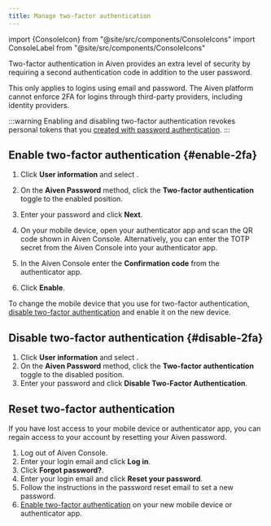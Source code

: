 ```yaml
---
title: Manage two-factor authentication
---
```


import {ConsoleIcon} from "@site/src/components/ConsoleIcons"
import ConsoleLabel from "@site/src/components/ConsoleIcons"

Two-factor authentication in Aiven provides an extra level of security by requiring a second authentication code in addition to the user password.

This only applies to logins using email and password. The Aiven platform
cannot enforce 2FA for logins through third-party providers, including identity providers.

:::warning
Enabling and disabling two-factor authentication revokes personal tokens
that you
[created with password authentication](/docs/platform/howto/set-authentication-policies#personal-tokens).
:::

## Enable two-factor authentication {#enable-2fa}

1.  Click <ConsoleIcon name="user"/> **User information** and select
    <ConsoleLabel name="authenticationmethod"/>.

1.  On the **Aiven Password** method, click the **Two-factor authentication** toggle
    to the enabled position.

1.  Enter your password and click **Next**.

1.  On your mobile device, open your authenticator app and scan the QR
    code shown in Aiven Console. Alternatively, you can enter the TOTP
    secret from the Aiven Console into your authenticator app.

1.  In the Aiven Console enter the **Confirmation code** from the authenticator app.

1.  Click **Enable**.

To change the mobile device that you use for two-factor authentication,
[disable two-factor authentication](/docs/platform/howto/user-2fa#disable-2fa)
and enable it on the new device.

## Disable two-factor authentication {#disable-2fa}

1.  Click <ConsoleIcon name="user"/> **User information** and select
    <ConsoleLabel name="authenticationmethod"/>.
1.  On the **Aiven Password** method, click the **Two-factor authentication** toggle
    to the disabled position.
1.  Enter your password and click **Disable Two-Factor Authentication**.

## Reset two-factor authentication

If you have lost access to your mobile device or authenticator app, you
can regain access to your account by resetting your Aiven password.

1.  Log out of Aiven Console.
1.  Enter your login email and click **Log in**.
1.  Click **Forgot password?**.
1.  Enter your login email and click **Reset your password**.
1.  Follow the instructions in the password reset email to set a new
    password.
1.  [Enable two-factor authentication](/docs/platform/howto/user-2fa#enable-2fa)
    on your new mobile device or authenticator app.
